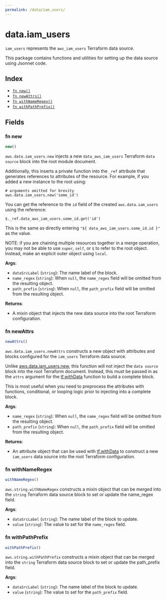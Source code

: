 ```yaml
---
permalink: /data/iam_users/
---
```


# data.iam_users

`iam_users` represents the `aws_iam_users` Terraform data source.



This package contains functions and utilities for setting up the data source using Jsonnet code.


## Index

* [`fn new()`](#fn-new)
* [`fn newAttrs()`](#fn-newattrs)
* [`fn withNameRegex()`](#fn-withnameregex)
* [`fn withPathPrefix()`](#fn-withpathprefix)

## Fields

### fn new

```ts
new()
```


`aws.data.iam_users.new` injects a new `data_aws_iam_users` Terraform `data source`
block into the root module document.

Additionally, this inserts a private function into the `_ref` attribute that generates references to attributes of the
resource. For example, if you added a new instance to the root using:

    # arguments omitted for brevity
    aws.data.iam_users.new('some_id')

You can get the reference to the `id` field of the created `aws.data.iam_users` using the reference:

    $._ref.data_aws_iam_users.some_id.get('id')

This is the same as directly entering `"${ data_aws_iam_users.some_id.id }"` as the value.

NOTE: if you are chaining multiple resources together in a merge operation, you may not be able to use `super`, `self`,
or `$` to refer to the root object. Instead, make an explicit outer object using `local`.

**Args**:
  - `dataSrcLabel` (`string`): The name label of the block.
  - `name_regex` (`string`):  When `null`, the `name_regex` field will be omitted from the resulting object.
  - `path_prefix` (`string`):  When `null`, the `path_prefix` field will be omitted from the resulting object.

**Returns**:
- A mixin object that injects the new data source into the root Terraform configuration.


### fn newAttrs

```ts
newAttrs()
```


`aws.data.iam_users.newAttrs` constructs a new object with attributes and blocks configured for the `iam_users`
Terraform data source.

Unlike [aws.data.iam_users.new](#fn-new), this function will not inject the `data source`
block into the root Terraform document. Instead, this must be passed in as the `attrs` argument for the
[tf.withData](https://github.com/tf-libsonnet/core/tree/main/docs#fn-withdata) function to build a complete block.

This is most useful when you need to preprocess the attributes with functions, conditional, or looping logic prior to
injecting into a complete block.

**Args**:
  - `name_regex` (`string`):  When `null`, the `name_regex` field will be omitted from the resulting object.
  - `path_prefix` (`string`):  When `null`, the `path_prefix` field will be omitted from the resulting object.

**Returns**:
  - An attribute object that can be used with [tf.withData](https://github.com/tf-libsonnet/core/tree/main/docs#fn-withdata) to construct a new `iam_users` data source into the root Terraform configuration.


### fn withNameRegex

```ts
withNameRegex()
```

`aws.string.withNameRegex` constructs a mixin object that can be merged into the `string`
Terraform data source block to set or update the name_regex field.



**Args**:
  - `dataSrcLabel` (`string`): The name label of the block to update.
  - `value` (`string`): The value to set for the `name_regex` field.


### fn withPathPrefix

```ts
withPathPrefix()
```

`aws.string.withPathPrefix` constructs a mixin object that can be merged into the `string`
Terraform data source block to set or update the path_prefix field.



**Args**:
  - `dataSrcLabel` (`string`): The name label of the block to update.
  - `value` (`string`): The value to set for the `path_prefix` field.

